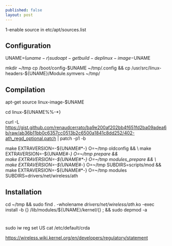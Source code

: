 ```yaml
---
published: false
layout: post
---
```


1-enable source in etc/apt/sources.list

## Configuration

UNAME=$(uname -r)
sudo apt-get build-dep linux-image-$UNAME

mkdir ~/tmp
cp /boot/config-$UNAME  ~/tmp/.config && cp /usr/src/linux-headers-${UNAME}/Module.symvers ~/tmp/

## Compilation

apt-get source linux-image-$UNAME

cd linux-${UNAME%%-*}

curl -L https://gist.github.com/renaudcerrato/ba9e200af202bb4f651fd2ba09adea6b/raw/ab36b11bb0c6357cc0513b2c6500a1841c8dd252/402-ath_regd_optional.patch | patch -p1 -b

make EXTRAVERSION=-${UNAME#*-} O=~/tmp oldconfig && \
make EXTRAVERSION=-${UNAME#*-} O=~/tmp prepare && \
make EXTRAVERSION=-${UNAME#*-} O=~/tmp modules_prepare && \
make EXTRAVERSION=-${UNAME#*-} O=~/tmp SUBDIRS=scripts/mod && \
make EXTRAVERSION=-${UNAME#*-} O=~/tmp modules SUBDIRS=drivers/net/wireless/ath

## Installation

cd ~/tmp && sudo find . -wholename *drivers/net/wireless/ath*.ko -exec install -b {} /lib/modules/${UNAME}/kernel/{} \; && sudo depmod -a

#
sudo iw reg set US 
cat /etc/default/crda




https://wireless.wiki.kernel.org/en/developers/regulatory/statement



